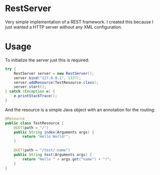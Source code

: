 RestServer
==========

Very simple implementation of a REST framework. I created this because I just wanted a HTTP server without any XML configuration.

Usage
=====

To initialize the server just this is required:

```Java
try {
	RestServer server = new RestServer();
	server.bind("127.0.0.1", 1337);
	server.addResource(TestResource.class);
	server.start();
} catch (Exception e) {
	e.printStackTrace();
}
```

And the resource is a simple Java object with an annotation for the routing:

```Java
@Resource
public class TestResource {
	@GET(path = "/")
	public String index(Arguments args) {
		return "Hello World!";
	}
	
	@GET(path = "/test/:name")
	public String test(Arguments args) {
		return "Hello " + args.get("name") + "!";
	}
}
```
